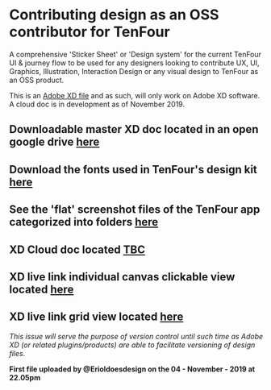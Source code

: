 # Contributing design as an OSS contributor for TenFour

A comprehensive 'Sticker Sheet' or 'Design system' for the current TenFour UI & journey flow to be used for any designers looking to contribute UX, UI, Graphics, Illustration, Interaction Design or any visual design to TenFour as an OSS product.

This is an [Adobe XD file](https://www.adobe.com/uk/products/xd.html) and as such, will only work on Adobe XD software. A cloud doc is in development as of November 2019.

## Downloadable master XD doc located in an open google drive [here](https://drive.google.com/open?id=1vPUbfle3GYR7kim2A_4woCuUSIB258Li)

## Download the fonts used in TenFour's design kit [here](https://drive.google.com/drive/folders/1nLEWighIXRJ9mUTHLOzXOLMowFx9X5xE?usp=sharing)

## See the 'flat' screenshot files of the TenFour app categorized into folders [here](https://drive.google.com/drive/folders/1vLhDsyWGdr60P6cocvVn62D8u0O1tb8f?usp=sharing)

## XD Cloud doc located [TBC]()

## XD live link individual canvas clickable view located [here](https://xd.adobe.com/view/d6acbb4d-0dce-44da-7093-bac08af8152d-a09d/)

## XD live link grid view located [here](https://xd.adobe.com/spec/c5e82b6d-6bc1-42a0-6973-497102ffd660-b3d9/grid)

*This issue will serve the purpose of version control until such time as Adobe XD (or related plugins/products) are able to facilitate versioning of design files.*

**First file uploaded by @Erioldoesdesign on the 04 - November - 2019 at 22.05pm**
